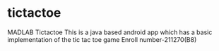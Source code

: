 # tictactoe
MADLAB Tictactoe
This is a java based android app which has a basic implementation of the tic tac toe game
Enroll number-211270(B8)
